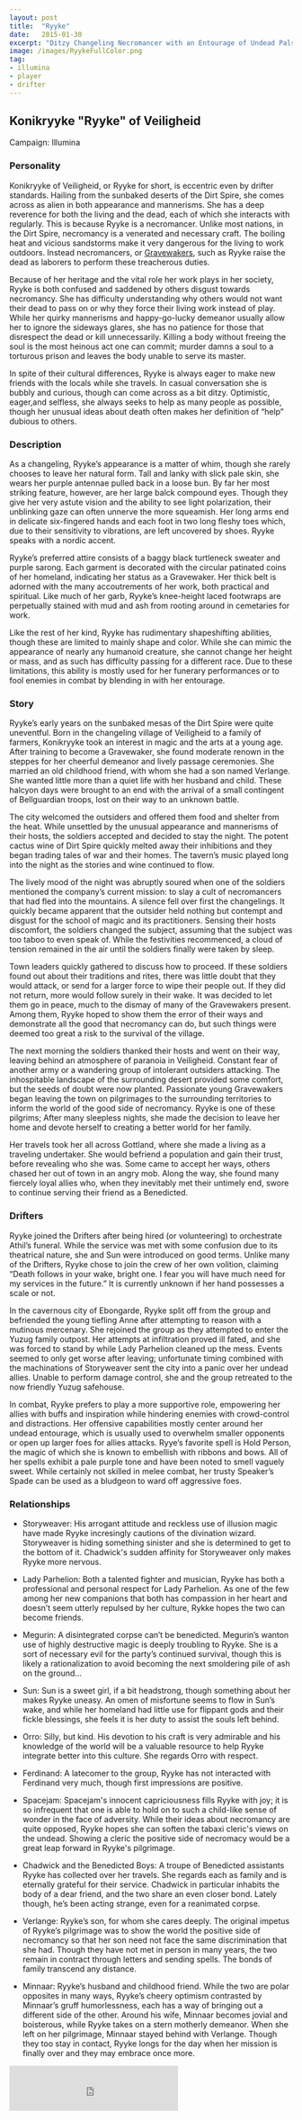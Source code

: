 ```yaml
---
layout: post
title:  "Ryyke"
date:   2015-01-30
excerpt: "Ditzy Changeling Necromancer with an Entourage of Undead Pals"
image: /images/RyykeFullColor.png
tag:
- illumina
- player
- drifter 
---
```


## Konikryyke "Ryyke" of Veiligheid

Campaign: Illumina

### Personality

Konikryyke of Veiligheid, or Ryyke for short, is eccentric even by drifter standards. Hailing from the sunbaked deserts of the Dirt Spire, she comes across as alien in both appearance and mannerisms. She has a deep reverence for both the living and the dead, each of which she interacts with regularly. This is because Ryyke is a necromancer. Unlike most nations, in the Dirt Spire, necromancy is a venerated and necessary craft. The boiling heat and vicious sandstorms make it very dangerous for the living to work outdoors. Instead necromancers, or <a href="https://drifter-handbook.github.io/Gravewakers.html">Gravewakers</a>, such as Ryyke raise the dead as laborers to perform these treacherous duties. 

Because of her heritage and the vital role her work plays in her society, Ryyke is both confused and saddened by others disgust towards necromancy. She has difficulty understanding why others would not want their dead to pass on or why they force their living work instead of play. While her quirky mannerisms and happy-go-lucky demeanor usually allow her to ignore the sideways glares, she has no patience for those that disrespect the dead or kill unnecessarily. Killing a body without freeing the soul is the most heinous act one can commit; murder damns a soul to a torturous prison and leaves the body unable to serve its master.

In spite of their cultural differences, Ryyke is always eager to make new friends with the locals while she travels. In casual conversation she is bubbly and curious, though can come across as a bit ditzy. Optimistic, eager,and selfless, she always seeks to help as many people as possible, though her unusual ideas about death often makes her definition of “help” dubious to others.


### Description

As a changeling, Ryyke’s appearance is a matter of whim, though she rarely chooses to leave her natural form. Tall and lanky with slick pale skin, she wears her purple antennae pulled back in a loose bun. By far her most striking feature, however, are her large balck compound eyes. Though they give her very astute vision and the ability to see light polarization, their unblinking gaze can often unnerve the more squeamish. Her long arms end in delicate six-fingered hands and each foot in two long fleshy toes which, due to their sensitivity to vibrations, are left uncovered by shoes. Ryyke speaks with a nordic accent.

Ryyke’s preferred attire consists of a baggy black turtleneck sweater and purple sarong. Each garment is decorated with the circular patinated coins of her homeland, indicating her status as a Gravewaker. Her thick belt is adorned with the many accoutrements of her work, both practical and spiritual.  Like much of her garb, Ryyke’s knee-height laced footwraps are perpetually stained with mud and ash from rooting around in cemetaries for work.

Like the rest of her kind, Ryyke has rudimentary shapeshifting abilities, though these are limited to mainly shape and color. While she can mimic the appearance of nearly any humanoid creature, she cannot change her height or mass, and as such has difficulty passing for a different race. Due to these limitations, this ability is mostly used for her funerary performances or to fool enemies in combat by blending in with her entourage. 

### Story

Ryyke’s early years on the sunbaked mesas of the Dirt Spire were quite uneventful. Born in the changeling village of Veiligheid to a family of farmers, Konikryyke took an interest in magic and the arts at a young age. After training to become a Gravewaker, she found moderate renown in the steppes for her cheerful demeanor and lively passage ceremonies. She married an old childhood friend, with whom she had a son named Verlange. She wanted little more than a quiet life with her husband and child. These halcyon days were brought to an end with the arrival of a small contingent of Bellguardian troops, lost on their way to an unknown battle. 

The city welcomed the outsiders and offered them food and shelter from the heat. While unsettled by the unusual appearance and mannerisms of their hosts, the soldiers accepted and decided to stay the night. The potent cactus wine of Dirt Spire quickly melted away their inhibitions and they began trading tales of war and their homes. The tavern’s music played long into the night as the stories and wine continued to flow.

The lively mood of the night was abruptly soured when one of the soldiers mentioned the company’s current mission: to slay a cult of necromancers that had fled into the mountains. A silence fell over first the changelings. It quickly became apparent that the outsider held nothing but contempt and disgust for the school of magic and its practitioners. Sensing their hosts discomfort, the soldiers changed the subject, assuming that the subject was too taboo to even speak of. While the festivities recommenced, a cloud of tension remained in the air until the soldiers finally were taken by sleep.

Town leaders quickly gathered to discuss how to proceed. If these soldiers found out about their traditions and rites, there was little doubt that they would attack, or send for a larger force to wipe their people out. If they did not return, more would follow surely in their wake.  It was decided to let them go in peace, much to the dismay of many of the Gravewakers present. Among them, Ryyke hoped to show them the error of their ways and demonstrate all the good that necromancy can do, but such things were deemed too great a risk to the survival of the village.

The next morning the soldiers thanked their hosts and went on their way, leaving behind an atmosphere of paranoia in Veiligheid. Constant fear of another army or a wandering group of intolerant outsiders attacking. The inhospitable landscape of the surrounding desert provided some comfort, but the seeds of doubt were now planted. Passionate young Gravewakers began leaving the town on pilgrimages to the surrounding territories to inform the world of the good side of necromancy. Ryyke is one of these pilgrims; After many sleepless nights, she made the decision to leave her home and devote herself to creating a better world for her family. 

Her travels took her all across Gottland, where she made a living as a traveling undertaker. She would befriend a population and gain their trust, before revealing who she was. Some came to accept her ways, others chased her out of town in an angry mob. Along the way, she found many fiercely loyal allies who, when they inevitably met their untimely end, swore to continue serving their friend as a Benedicted. 


### Drifters

Ryyke joined the Drifters after being hired (or volunteering) to orchestrate Athil’s funeral. While the service was met with some confusion due to its theatrical nature, she and Sun were introduced on good terms. Unlike many of the Drifters, Ryyke chose to join the crew of her own volition, claiming “Death follows in your wake, bright one. I fear you will have much need for my services in the future.” It is currently unknown if her hand possesses a scale or not.

In the cavernous city of Ebongarde, Ryyke split off from the group and befriended the young tiefling Anne after attempting to reason with a mutinous mercenary. She rejoined the group as they attempted to enter the Yuzug family outpost. Her attempts at infiltration proved ill fated, and she was forced to stand by while Lady Parhelion cleaned up the mess. Events seemed to only get worse after leaving; unfortunate timing combined with the machinations of Storyweaver sent the city into a panic over her undead allies. Unable to perform damage control, she and the group retreated to the now friendly Yuzug safehouse.

In combat, Ryyke prefers to play a more supportive role, empowering her allies with buffs and inspiration while hindering enemies with crowd-control and distractions. Her offensive capabilities mostly center around her undead entourage, which is usually used to overwhelm smaller opponents or open up larger foes for allies attacks. Ryye’s favorite spell is Hold Person, the magic of which she is known to embellish with ribbons and bows. All of her spells exhibit a pale purple tone and have been noted to smell vaguely sweet. While certainly not skilled in melee combat, her trusty Speaker’s Spade can be used as a bludgeon to ward off aggressive foes. 

### Relationships

- Storyweaver: His arrogant attitude and reckless use of illusion magic have made Ryyke incresingly cautions of the divination wizard. Storyweaver is hiding something sinister and she is determined to get to the bottom of it. Chadwick's sudden affinity for Storyweaver only makes Ryyke more nervous. 

- Lady Parhelion: Both a talented fighter and musician, Ryyke has both a professional and personal respect for Lady Parhelion. As one of the few among her new companions that both has compassion in her heart and doesn’t seem utterly repulsed by her culture, Rykke hopes the two can become friends.

- Megurin: A disintegrated corpse can’t be benedicted. Megurin’s wanton use of highly destructive magic is deeply troubling to Ryyke. She is a sort of necessary evil for the party’s continued survival, though this is likely a rationalization to avoid becoming the next smoldering pile of ash on the ground...

- Sun: Sun is a sweet girl, if a bit headstrong, though something about her makes Ryyke uneasy. An omen of misfortune seems to flow in Sun’s wake, and while her homeland had little use for flippant gods and their fickle blessings, she feels it is her duty to assist the souls left behind. 

- Orro: Silly, but kind. His devotion to his craft is very admirable and his knowledge of the world will be a valuable resource to help Ryyke integrate better into this culture. She regards Orro with respect.

- Ferdinand: A latecomer to the group, Ryyke has not interacted with Ferdinand very much, though first impressions are positive. 

- Spacejam: Spacejam's innocent capriciousness fills Ryyke with joy; it is so infrequent that one is able to hold on to such a child-like sense of wonder in the face of adversity. While their ideas about necromancy are quite opposed, Ryyke hopes she can soften the tabaxi cleric's views on the undead. Showing a cleric the positive side of necromacy would be a great leap forward in Ryyke's pilgrimage. 

- Chadwick and the Benedicted Boys: A troupe of Benedicted assistants Ryyke has collected over her travels. She regards each as family and is eternally grateful for their service. Chadwick in particular inhabits the body of a dear friend, and the two share an even closer bond. Lately though, he’s been acting strange, even for a reanimated corpse.

- Verlange: Ryyke’s son, for whom she cares deeply. The original impetus of Ryyke’s pilgrimage was to show the world the positive side of necromancy so that her son need not face the same discrimination that she had. Though they have not met in person in many years, the two remain in contract through letters and sending spells. The bonds of family transcend any distance.

- Minnaar: Ryyke’s husband and childhood friend. While the two are polar opposites in many ways, Ryyke’s cheery optimism contrasted by Minnaar’s gruff humorlessness, each has a way of bringing out a different side of the other. Around his wife, Minnaar becomes jovial and boisterous, while Ryyke takes on a stern motherly demeanor. When she left on her pilgrimage, Minnaar stayed behind with Verlange. Though they too stay in contact, Ryyke longs for the day when her mission is finally over and they may embrace once more.

<iframe src="https://w.soundcloud.com/player/?url=https%3A//api.soundcloud.com/tracks/257913758&color=%23ff5500&auto_play=true&hide_related=false&show_comments=true&show_user=true&show_reposts=false&show_teaser=true&visual=true" width="300" height="80" frameborder="0" allowtransparency="true" allow="encrypted-media"></iframe>
